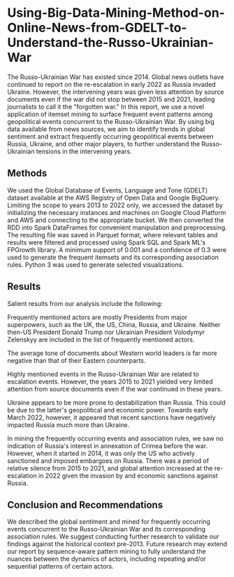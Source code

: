 # Using-Big-Data-Mining-Method-on-Online-News-from-GDELT-to-Understand-the-Russo-Ukrainian-War

The Russo-Ukrainian War has existed since 2014. Global news outlets have continued to report on the re-escalation in early 2022 as Russia invaded Ukraine. However, the intervening years was given less attention by source documents even if the war did not stop between 2015 and 2021, leading journalists to call it the "forgotten war." In this report, we use a novel application of itemset mining to surface frequent event patterns among geopolitical events concurrent to the Russo-Ukrainian War. By using big data available from news sources, we aim to identify trends in global sentiment and extract frequently occurring geopolitical events between Russia, Ukraine, and other major players, to further understand the Russo-Ukrainian tensions in the intervening years.

## Methods

We used the Global Database of Events, Language and Tone (GDELT) dataset available at the AWS Registry of Open Data and Google BigQuery. Limiting the scope to years 2013 to 2022 only, we accessed the dataset by initializing the necessary instances and machines on Google Cloud Platform and AWS and connecting to the appropriate bucket. We then converted the RDD into Spark DataFrames for convenient manipulation and preprocessing. The resulting file was saved in Parquet format, where relevant tables and results were filtered and processed using Spark SQL and Spark ML's FPGrowth library. A minimum support of 0.001 and a confidence of 0.3 were used to generate the frequent itemsets and its corresponding association rules. Python 3 was used to generate selected visualizations.

## Results

Salient results from our analysis include the following:

Frequently mentioned actors are mostly Presidents from major superpowers, such as the UK, the US, China, Russia, and Ukraine. Neither then-US President Donald Trump nor Ukrainian President Volodymyr Zelenskyy are included in the list of frequently mentioned actors.

The average tone of documents about Western world leaders is far more negative than that of their Eastern counterparts.

Highly mentioned events in the Russo-Ukrainian War are related to escalation events. However, the years 2015 to 2021 yielded very limited attention from source documents even if the war continued in these years.

Ukraine appears to be more prone to destabilization than Russia. This could be due to the latter's geopolitical and economic power. Towards early March 2022, however, it appeared that recent sanctions have negatively impacted Russia much more than Ukraine.

In mining the frequently occurring events and association rules, we saw no indication of Russia's interest in annexation of Crimea before the war. However, when it started in 2014, it was only the US who actively sanctioned and imposed embargoes on Russia. There was a period of relative silence from 2015 to 2021, and global attention increased at the re-escalation in 2022 given the invasion by and economic sanctions against Russia.

## Conclusion and Recommendations

We described the global sentiment and mined for frequently occurring events concurrent to the Russo-Ukrainian War and its corresponding association rules. We suggest conducting further research to validate our findings against the historical context pre-2013. Future research may extend our report by sequence-aware pattern mining to fully understand the nuances between the dynamics of actors, including repeating and/or sequential patterns of certain actors.
